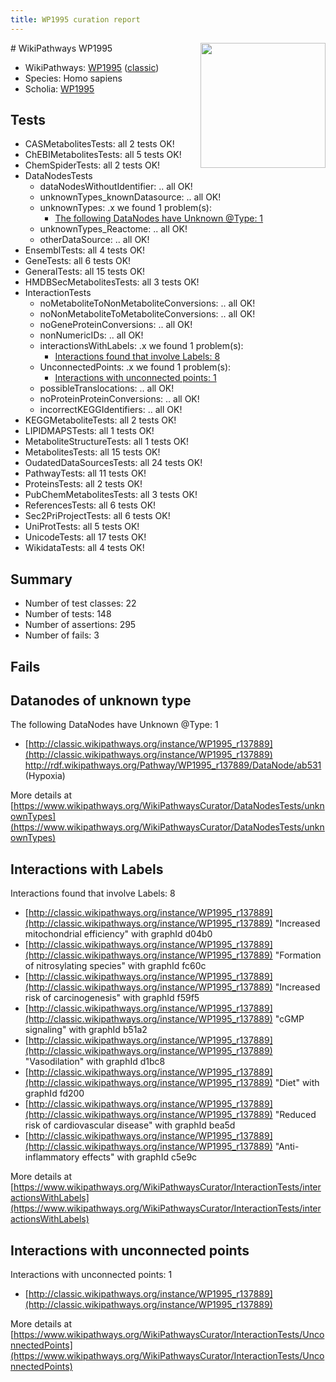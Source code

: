 ```yaml
---
title: WP1995 curation report
---
```


<img style="float: right; width: 200px" src="https://upload.wikimedia.org/wikipedia/commons/thumb/8/83/Wplogo_with_text_500.png/640px-Wplogo_with_text_500.png" />
# WikiPathways WP1995

* WikiPathways: [WP1995](https://wikipathways.org/pathways/WP1995) ([classic](https://classic.wikipathways.org/instance/WP1995))
* Species: Homo sapiens
* Scholia: [WP1995](https://scholia.toolforge.org/wikipathways/WP1995)
## Tests
* CASMetabolitesTests: all 2 tests OK!
* ChEBIMetabolitesTests: all 5 tests OK!
* ChemSpiderTests: all 2 tests OK!
* DataNodesTests
    * dataNodesWithoutIdentifier: .. all OK!
    * unknownTypes_knownDatasource: .. all OK!
    * unknownTypes: .x we found 1 problem(s):
        * [The following DataNodes have Unknown @Type: 1](#839973df)
    * unknownTypes_Reactome: .. all OK!
    * otherDataSource: .. all OK!
* EnsemblTests: all 4 tests OK!
* GeneTests: all 6 tests OK!
* GeneralTests: all 15 tests OK!
* HMDBSecMetabolitesTests: all 3 tests OK!
* InteractionTests
    * noMetaboliteToNonMetaboliteConversions: .. all OK!
    * noNonMetaboliteToMetaboliteConversions: .. all OK!
    * noGeneProteinConversions: .. all OK!
    * nonNumericIDs: .. all OK!
    * interactionsWithLabels: .x we found 1 problem(s):
        * [Interactions found that involve Labels: 8](#630d267f)
    * UnconnectedPoints: .x we found 1 problem(s):
        * [Interactions with unconnected points: 1](#35a61ad9)
    * possibleTranslocations: .. all OK!
    * noProteinProteinConversions: .. all OK!
    * incorrectKEGGIdentifiers: .. all OK!
* KEGGMetaboliteTests: all 2 tests OK!
* LIPIDMAPSTests: all 1 tests OK!
* MetaboliteStructureTests: all 1 tests OK!
* MetabolitesTests: all 15 tests OK!
* OudatedDataSourcesTests: all 24 tests OK!
* PathwayTests: all 11 tests OK!
* ProteinsTests: all 2 tests OK!
* PubChemMetabolitesTests: all 3 tests OK!
* ReferencesTests: all 6 tests OK!
* Sec2PriProjectTests: all 6 tests OK!
* UniProtTests: all 5 tests OK!
* UnicodeTests: all 17 tests OK!
* WikidataTests: all 4 tests OK!


## Summary

* Number of test classes: 22
* Number of tests: 148
* Number of assertions: 295
* Number of fails: 3

## Fails

<a name="839973df" />

## Datanodes of unknown type

The following DataNodes have Unknown @Type: 1

* [http://classic.wikipathways.org/instance/WP1995_r137889](http://classic.wikipathways.org/instance/WP1995_r137889) http://rdf.wikipathways.org/Pathway/WP1995_r137889/DataNode/ab531 (Hypoxia)


More details at [https://www.wikipathways.org/WikiPathwaysCurator/DataNodesTests/unknownTypes](https://www.wikipathways.org/WikiPathwaysCurator/DataNodesTests/unknownTypes)

<a name="630d267f" />

## Interactions with Labels

Interactions found that involve Labels: 8

* [http://classic.wikipathways.org/instance/WP1995_r137889](http://classic.wikipathways.org/instance/WP1995_r137889) "Increased
mitochondrial
efficiency" with graphId d04b0
* [http://classic.wikipathways.org/instance/WP1995_r137889](http://classic.wikipathways.org/instance/WP1995_r137889) "Formation of
nitrosylating
species" with graphId fc60c
* [http://classic.wikipathways.org/instance/WP1995_r137889](http://classic.wikipathways.org/instance/WP1995_r137889) "Increased risk
of carcinogenesis" with graphId f59f5
* [http://classic.wikipathways.org/instance/WP1995_r137889](http://classic.wikipathways.org/instance/WP1995_r137889) "cGMP
signaling" with graphId b51a2
* [http://classic.wikipathways.org/instance/WP1995_r137889](http://classic.wikipathways.org/instance/WP1995_r137889) "Vasodilation" with graphId d1bc8
* [http://classic.wikipathways.org/instance/WP1995_r137889](http://classic.wikipathways.org/instance/WP1995_r137889) "Diet" with graphId fd200
* [http://classic.wikipathways.org/instance/WP1995_r137889](http://classic.wikipathways.org/instance/WP1995_r137889) "Reduced risk of
cardiovascular disease" with graphId bea5d
* [http://classic.wikipathways.org/instance/WP1995_r137889](http://classic.wikipathways.org/instance/WP1995_r137889) "Anti-inflammatory
effects" with graphId c5e9c


More details at [https://www.wikipathways.org/WikiPathwaysCurator/InteractionTests/interactionsWithLabels](https://www.wikipathways.org/WikiPathwaysCurator/InteractionTests/interactionsWithLabels)

<a name="35a61ad9" />

## Interactions with unconnected points

Interactions with unconnected points: 1

* [http://classic.wikipathways.org/instance/WP1995_r137889](http://classic.wikipathways.org/instance/WP1995_r137889)


More details at [https://www.wikipathways.org/WikiPathwaysCurator/InteractionTests/UnconnectedPoints](https://www.wikipathways.org/WikiPathwaysCurator/InteractionTests/UnconnectedPoints)

